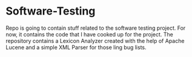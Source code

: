 # Software-Testing
Repo is going to contain stuff related to the software testing project. For now, it contains the code that I have cooked up for the project.
The repository contains a Lexicon Analyzer created with the help of Apache Lucene and a simple XML Parser for those ling bug lists. 
